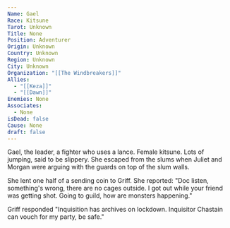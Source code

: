 ```yaml
---
Name: Gael
Race: Kitsune
Tarot: Unknown
Title: None
Position: Adventurer
Origin: Unknown
Country: Unknown
Region: Unknown
City: Unknown
Organization: "[[The Windbreakers]]"
Allies:
  - "[[Keza]]"
  - "[[Dawn]]"
Enemies: None
Associates:
  - None
isDead: false
Cause: None
draft: false
---
```

Gael, the leader, a fighter who uses a lance. Female kitsune. Lots of jumping, said to be slippery. She escaped from the slums when Juliet and Morgan were arguing with the guards on top of the slum walls. 

She lent one half of a sending coin to Griff. She reported: "Doc listen, something's wrong, there are no cages outside. I got out while your friend was getting shot. Going to guild, how are monsters happening."

Griff responded "Inquisition has archives on lockdown. Inquisitor Chastain can vouch for my party, be safe."
